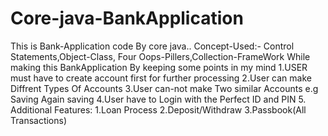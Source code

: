 # Core-java-BankApplication
This is Bank-Application code By core java..
Concept-Used:- Control Statements,Object-Class, Four Oops-Pillers,Collection-FrameWork
While making this BankApplication By keeping some points in my mind
1.USER must have to create account first for further processing
2.User can make Diffrent Types Of Accounts
3.User can-not make Two similar Accounts e.g Saving Again saving
4.User have to Login with the Perfect ID and PIN
5. Additional Features:
  1.Loan Process
  2.Deposit/Withdraw
  3.Passbook(All Transactions)
